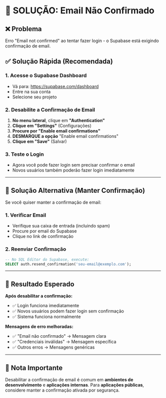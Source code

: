 # 🔧 SOLUÇÃO: Email Não Confirmado

## ❌ Problema
Erro "Email not confirmed" ao tentar fazer login - o Supabase está exigindo confirmação de email.

## ✅ Solução Rápida (Recomendada)

### 1. Acesse o Supabase Dashboard
- Vá para: https://supabase.com/dashboard
- Entre na sua conta
- Selecione seu projeto

### 2. Desabilite a Confirmação de Email
1. **No menu lateral**, clique em **"Authentication"**
2. **Clique em "Settings"** (Configurações)
3. **Procure por "Enable email confirmations"**
4. **DESMARQUE a opção** "Enable email confirmations"
5. **Clique em "Save"** (Salvar)

### 3. Teste o Login
- Agora você pode fazer login sem precisar confirmar o email
- Novos usuários também poderão fazer login imediatamente

---

## 🔄 Solução Alternativa (Manter Confirmação)

Se você quiser manter a confirmação de email:

### 1. Verificar Email
- Verifique sua caixa de entrada (incluindo spam)
- Procure por email do Supabase
- Clique no link de confirmação

### 2. Reenviar Confirmação
```sql
-- No SQL Editor do Supabase, execute:
SELECT auth.resend_confirmation('seu-email@exemplo.com');
```

---

## 🎯 Resultado Esperado

**Após desabilitar a confirmação:**
- ✅ Login funciona imediatamente
- ✅ Novos usuários podem fazer login sem confirmação
- ✅ Sistema funciona normalmente

**Mensagens de erro melhoradas:**
- ✅ "Email não confirmado" → Mensagem clara
- ✅ "Credenciais inválidas" → Mensagem específica
- ✅ Outros erros → Mensagens genéricas

---

## 📝 Nota Importante

Desabilitar a confirmação de email é comum em **ambientes de desenvolvimento** e **aplicações internas**. Para **aplicações públicas**, considere manter a confirmação ativada por segurança.
